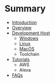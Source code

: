 # Summary

* [Introduction](README.md)
* [Overview](documentation.md)
* [Development Host](awsmd.md)
   * [Windows](windows.md)
   * [Linux](linux.md)
   * [MacOS](install_toolchain.md)
   * Toolchain
* [Tutorials](tutorials.md)
   * AWS
   * Alexa
* [FAQs](faqs.md)

